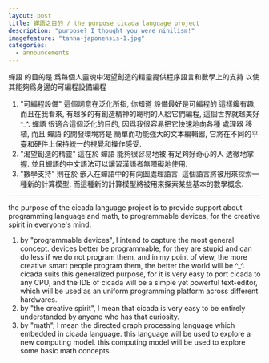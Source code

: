 ```yaml
---
layout: post
title: 蟬語之目的 / the purpose cicada language project
description: "purpose? I thought you were nihilism!"
imagefeature: "tanna-japonensis-1.jpg"
categories:
  - announcements
---
```


蟬語 的目的是
爲每個人靈魂中渴望創造的精靈提供程序語言和數學上的支持
以使其能夠爲身邊的可編程設備編程

1. "可編程設備" 這個詞意在泛化所指,
   你知道 設備最好是可編程的 這樣纔有趣,
   而且在我看來,
   有越多的有創造精神的聰明的人給它們編程,
   這個世界就越美好 ^_^.
   蟬語 很適合這個泛化的目的,
   因爲我很容易把它快速地向各種 處理器 移植,
   而且 蟬語 的開發環境將是 簡單而功能強大的文本編輯器,
   它將在不同的平臺和硬件上保持統一的視覺和操作感受.
2. "渴望創造的精靈" 這在於 蟬語 能夠很容易地被 有足夠好奇心的人 透徹地掌握.
   並且蟬語的中文語法可以讓習漢語者無障礙地使用.
3. "數學支持" 則在於 嵌入在蟬語中的有向圖處理語言.
   這個語言將被用來探索一種新的計算模型.
   而這種新的計算模型將被用來探索某些基本的數學概念.

------------------------------------

the purpose of the cicada language project is to provide support about programming language and math, to programmable devices, for the creative spirit in everyone's mind.

1. by "programmable devices",
   I intend to capture the most general concept.
   devices better be programmable,
   for they are stupid and can do less if we do not program them,
   and in my point of view,
   the more creative smart people program them,
   the better the world will be ^_^.
   cicada suits this generalized purpose,
   for it is very easy to port cicada to any CPU,
   and the IDE of cicada will be a simple yet powerful text-editor,
   which will be used as an uniform programming platform across different hardwares.
2. by "the creative spirit",
   I mean that cicada is very easy to be
   entirely understanded by anyone who has that curiosity.
3. by "math",
   I mean the directed graph processing language which embedded in cicada language.
   this language will be used to explore a new computing model.
   this computing model will be used to explore some basic math concepts.
